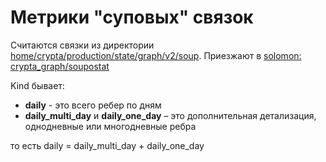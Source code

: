 Метрики "суповых" связок
======================== 
Считаются связки из директории [home/crypta/production/state/graph/v2/soup](https://yt.yandex-team.ru/hahn/navigation?path=//home/crypta/production/state/graph/v2/soup).
Приезжают в [solomon: crypta_graph/soupostat](https://solomon.yandex-team.ru/?project=crypta_graph&cluster=soupostat&service=soupostat)

Kind бывает:
- **daily** - это всего ребер по дням
- **daily_multi_day** и **daily_one_day** – это дополнительная детализация, однодневные или многодневные ребра

то есть daily = daily_multi_day + daily_one_day

